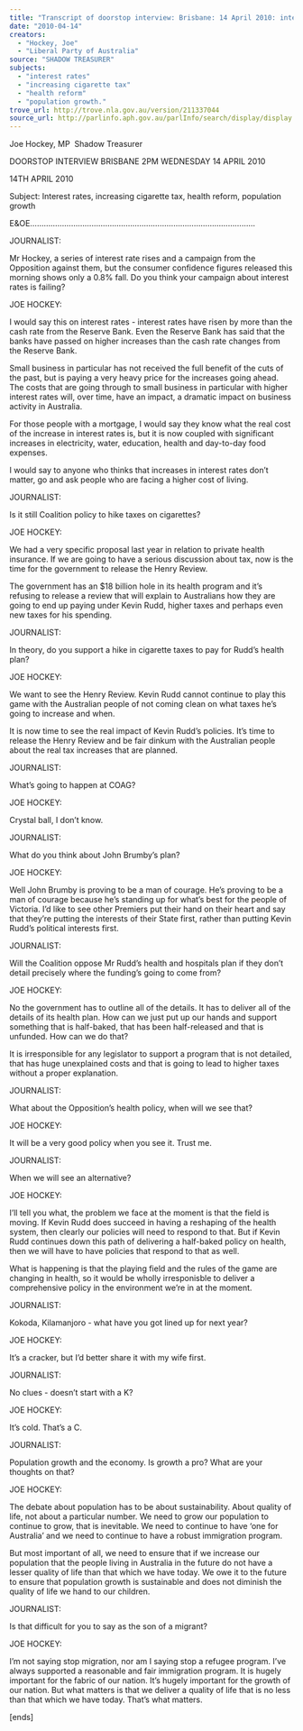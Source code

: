 ```yaml
---
title: "Transcript of doorstop interview: Brisbane: 14 April 2010: interest rates; increasing cigarette tax; health reform; population growth."
date: "2010-04-14"
creators:
  - "Hockey, Joe"
  - "Liberal Party of Australia"
source: "SHADOW TREASURER"
subjects:
  - "interest rates"
  - "increasing cigarette tax"
  - "health reform"
  - "population growth."
trove_url: http://trove.nla.gov.au/version/211337044
source_url: http://parlinfo.aph.gov.au/parlInfo/search/display/display.w3p;query=Id%3A%22media/pressrel/SBTW6%22
---
```


 Joe Hockey, MP  Shadow Treasurer 

 

 DOORSTOP INTERVIEW BRISBANE 2PM WEDNESDAY 14 APRIL 2010 

 

 14TH APRIL 2010 

 

 Subject: Interest rates, increasing cigarette tax, health reform, population growth  

 E&OE……………………………………………………………………………………… 

 JOURNALIST: 

 Mr Hockey, a series of interest rate rises and a campaign from the Opposition against them, but the consumer  confidence figures released this morning shows only a 0.8% fall. Do you think your campaign about interest rates  is failing?  

 JOE HOCKEY: 

 I would say this on interest rates - interest rates have risen by more than the cash rate from the Reserve Bank.   Even the Reserve Bank has said that the banks have passed on higher increases than the cash rate changes  from the Reserve Bank.   

 Small business in particular has not received the full benefit of the cuts of the past, but is paying a very heavy  price for the increases going ahead. The costs that are going through to small business in particular with higher  interest rates will, over time, have an impact, a dramatic impact on business activity in Australia.  

 For those people with a mortgage, I would say they know what the real cost of the increase in interest rates is,  but it is now coupled with significant increases in electricity, water, education, health and day-to-day food  expenses.  

 I would say to anyone who thinks that increases in interest rates don’t matter, go and ask people who are facing  a higher cost of living. 

 JOURNALIST: 

 Is it still Coalition policy to hike taxes on cigarettes? 

 JOE HOCKEY: 

 We had a very specific proposal last year in relation to private health insurance.  If we are going to have a serious  discussion about tax, now is the time for the government to release the Henry Review.  

 The government has an $18 billion hole in its health program and it’s refusing to release a review that will explain  to Australians how they are going to end up paying under Kevin Rudd, higher taxes and perhaps even new taxes  for his spending.  

 JOURNALIST: 

 In theory, do you support a hike in cigarette taxes to pay for Rudd’s health plan? 

 JOE HOCKEY: 

 We want to see the Henry Review.  Kevin Rudd cannot continue to play this game with the Australian people of  not coming clean on what taxes he’s going to increase and when.  

 It is now time to see the real impact of Kevin Rudd’s policies. It’s time to release the Henry Review and be fair  dinkum with the Australian people about the real tax increases that are planned.  

 JOURNALIST: 

 What’s going to happen at COAG? 

 JOE HOCKEY:  

 Crystal ball, I don’t know. 

 JOURNALIST: 

 What do you think about John Brumby’s plan? 

 JOE HOCKEY: 

 Well John Brumby is proving to be a man of courage.  He’s proving to be a man of courage because he’s  standing up for what’s best for the people of Victoria.  I’d like to see other Premiers put their hand on their heart  and say that they’re putting the interests of their State first, rather than putting Kevin Rudd’s political interests  first. 

 JOURNALIST: 

 Will the Coalition oppose Mr Rudd’s health and hospitals plan if they don’t detail precisely where the funding’s  going to come from?  

 JOE HOCKEY: 

 No the government has to outline all of the details.  It has to deliver all of the details of its health plan. How can  we just put up our hands and support something that is half-baked, that has been half-released and that is  unfunded.  How can we do that?  

 It is irresponsible for any legislator to support a program that is not detailed, that has huge unexplained costs and  that is going to lead to higher taxes without a proper explanation.  

 JOURNALIST: 

 What about the Opposition’s health policy, when will we see that?  

 JOE HOCKEY: 

 It will be a very good policy when you see it. Trust me. 

 JOURNALIST: 

 When we will see an alternative? 

 JOE HOCKEY: 

 I’ll tell you what, the problem we face at the moment is that the field is moving.  If Kevin Rudd does succeed in  having a reshaping of the health system, then clearly our policies will need to respond to that.  But if Kevin Rudd  continues down this path of delivering a half-baked policy on health, then we will have to have policies that  respond to that as well.  

 What is happening is that the playing field and the rules of the game are changing in health, so it would be wholly  irresponisble to deliver a comprehensive policy in the environment we’re in at the moment. 

 JOURNALIST: 

 Kokoda, Kilamanjoro - what have you got lined up for next year?  

 JOE HOCKEY: 

 It’s a cracker, but I’d better share it with my wife first. 

 JOURNALIST: 

 No clues - doesn’t start with a K? 

 JOE HOCKEY: 

 It’s cold. That’s a C. 

 JOURNALIST: 

 Population growth and the economy. Is growth a pro?  What are your thoughts on that? 

 JOE HOCKEY: 

 The debate about population has to be about sustainability.   About quality of life, not about a particular number.  We need to grow our population to continue to grow, that is inevitable. We need to continue to have ‘one for  Australia’ and we need to continue to have a robust immigration program.  

 But most important of all, we need to ensure that if we increase our population that the people living in Australia  in the future do not have a lesser quality of life than that which we have today. We owe it to the future to ensure  that population growth is sustainable and does not diminish the quality of life we hand to our children.  

 JOURNALIST: 

 Is that difficult for you to say as the son of a migrant? 

 JOE HOCKEY: 

 I’m not saying stop migration, nor am I saying stop a refugee program.  I’ve always supported a reasonable and  fair immigration program.  It is hugely important for the fabric of our nation.  It’s hugely important for the growth of  our nation. But what matters is that we deliver a quality of life that is no less than that which we have today.  That’s what matters.  

 [ends]  

